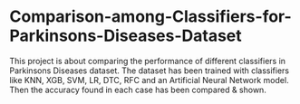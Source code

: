 # Comparison-among-Classifiers-for-Parkinsons-Diseases-Dataset
This project is about comparing the performance of different classifiers in Parkinsons Diseases dataset. The dataset has been trained with classifiers like KNN, XGB, SVM, LR, DTC, RFC and an Artificial Neural Network model. Then the accuracy found in each case has been compared & shown. 
